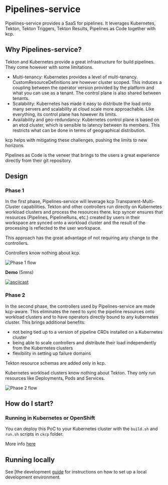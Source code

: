 # Pipelines-service

Pipelines-service provides a SaaS for pipelines. It leverages Kubernetes, Tekton, Tekton Triggers, Tekton Results, Pipelines as Code together with kcp.

## Why Pipelines-service?

Tekton and Kubernetes provide a great infrastructure for build pipelines. They come however with some limitations.

- Multi-tenancy: Kubernetes provides a level of multi-tenancy. CustomResourceDefinitions are however cluster scoped. This induces a coupling between the operator version provided by the platform and what you can use as a tenant. The control plane is also shared between tenants.
- Scalability: Kubernetes has made it easy to distribute the load onto many servers and scalability at cloud scale more approachable. Like everything, its control plane has however its limits.
- Availability and geo-redundancy: Kubernetes control plane is based on an etcd cluster, which is sensible to latency between its members. This restricts what can be done in terms of geographical distribution.

kcp helps with mitigating these challenges, pushing the limits to new horizons.

Pipelines as Code is the veneer that brings to the users a great experience directly from their git repository.

## Design

### Phase 1

In the first phase, Pipelines-service will leverage kcp Transparent-Multi-Cluster capabilities. Tekton and other controllers run directly on Kubernetes workload clusters and process the resources there. kcp syncer ensures that resources (Pipelines, PipelineRuns, etc.) created by users in their workspace are synced onto a workload cluster and the result of the processing is reflected to the user workspace.

This approach has the great advantage of not requiring any change to the controllers.

Controllers know nothing about kcp.

![Phase 1 flow](./docs/images/phase1.png)

**Demo** (5mns)

[![asciicast](https://asciinema.org/a/duvHbVhNXvX1AeISR2sGBpvAY.svg)](https://asciinema.org/a/duvHbVhNXvX1AeISR2sGBpvAY)

### Phase 2

In the second phase, the controllers used by Pipelines-service are made kcp-aware. This eliminates the need to sync the pipeline resources onto workload clusters and to have operators directly bound to any kubernetes cluster.
This brings additional benefits:

- not being tied up to a version of pipeline CRDs installed on a Kubernetes cluster
- being able to scale controllers and distribute their load independently from the Kubernetes clusters
- flexibility in setting up failure domains

Tekton resource schemas are added only in kcp.

Kubernetes workload clusters know nothing about Tekton. They only run resources like Deployments, Pods and Services.

![Phase 2 flow](./docs/images/phase2.png)

## How do I start?

### Running in Kubernetes or OpenShift

You can deploy this PoC to your Kubernetes cluster with the `build.sh` and `run.sh` scripts in `ckcp` folder.

More info [here](https://github.com/openshift-pipelines/pipelines-service/tree/main/ckcp)

## Running locally

See [the development [guide](DEVELOPMENT.md) for instructions on how to set up a local development environment.
